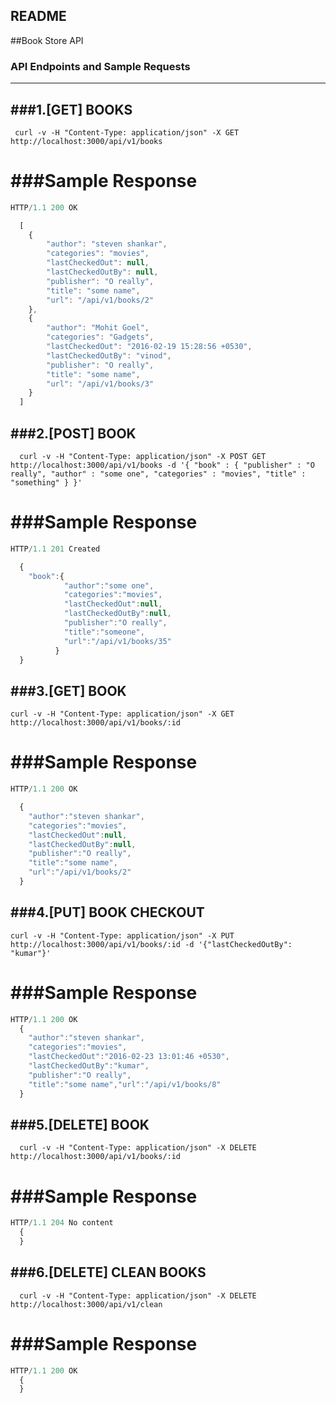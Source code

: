 ## README

##Book Store API

### API Endpoints and Sample Requests

---------------------------------------------------------------------------------------------

###1.[GET] BOOKS
---------------------------------------------------------------------------------------------
  ```
   curl -v -H "Content-Type: application/json" -X GET http://localhost:3000/api/v1/books
  ```

###Sample Response
===============================================

```javascript
HTTP/1.1 200 OK

  [
    {
        "author": "steven shankar",
        "categories": "movies",
        "lastCheckedOut": null,
        "lastCheckedOutBy": null,
        "publisher": "O really",
        "title": "some name",
        "url": "/api/v1/books/2"
    },
    {
        "author": "Mohit Goel",
        "categories": "Gadgets",
        "lastCheckedOut": "2016-02-19 15:28:56 +0530",
        "lastCheckedOutBy": "vinod",
        "publisher": "O really",
        "title": "some name",
        "url": "/api/v1/books/3"
    }
  ]
```


###2.[POST] BOOK
-----------------------------------------------------------------------------------------------------

  ```
    curl -v -H "Content-Type: application/json" -X POST GET http://localhost:3000/api/v1/books -d '{ "book" : { "publisher" : "O really", "author" : "some one", "categories" : "movies", "title" : "something" } }'
  ```

###Sample Response
===============================================
```javascript
HTTP/1.1 201 Created

  {
    "book":{
            "author":"some one",
            "categories":"movies",
            "lastCheckedOut":null,
            "lastCheckedOutBy":null,
            "publisher":"O really",
            "title":"someone",
            "url":"/api/v1/books/35"
          }
  }
```


###3.[GET] BOOK
--------------------------------------------------------------------------------------------------------
  ```
  curl -v -H "Content-Type: application/json" -X GET http://localhost:3000/api/v1/books/:id
  ```

###Sample Response
===============================================
```javascript
HTTP/1.1 200 OK

  {
    "author":"steven shankar",
    "categories":"movies",
    "lastCheckedOut":null,
    "lastCheckedOutBy":null,
    "publisher":"O really",
    "title":"some name",
    "url":"/api/v1/books/2"
  }
```


###4.[PUT] BOOK CHECKOUT
-------------------------------------------------------------------------------------------------------
  ```
  curl -v -H "Content-Type: application/json" -X PUT http://localhost:3000/api/v1/books/:id -d '{"lastCheckedOutBy": "kumar"}'
  ```

###Sample Response
===============================================
```javascript
HTTP/1.1 200 OK
  {
    "author":"steven shankar",
    "categories":"movies",
    "lastCheckedOut":"2016-02-23 13:01:46 +0530",
    "lastCheckedOutBy":"kumar",
    "publisher":"O really",
    "title":"some name","url":"/api/v1/books/8"
  }
```


###5.[DELETE] BOOK
--------------------------------------------------------------------------------------------------------------------
```
  curl -v -H "Content-Type: application/json" -X DELETE http://localhost:3000/api/v1/books/:id
```

###Sample Response
===============================================
```javascript
HTTP/1.1 204 No content
  {
  }
```

###6.[DELETE] CLEAN BOOKS
-------------------------------------------------------------------------------------------------------------------
```
  curl -v -H "Content-Type: application/json" -X DELETE http://localhost:3000/api/v1/clean
```

###Sample Response
===============================================
```javascript
HTTP/1.1 200 OK
  {
  }
```

